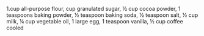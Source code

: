 1.cup all-purpose flour, cup granulated sugar, ½ cup cocoa powder, 1 teaspoons baking powder, ½ teaspoon baking soda, ½ teaspoon salt, ½ cup milk, ¼ cup vegetable oil, 1 large egg, 1 teaspoon vanilla, ½ cup coffee cooled